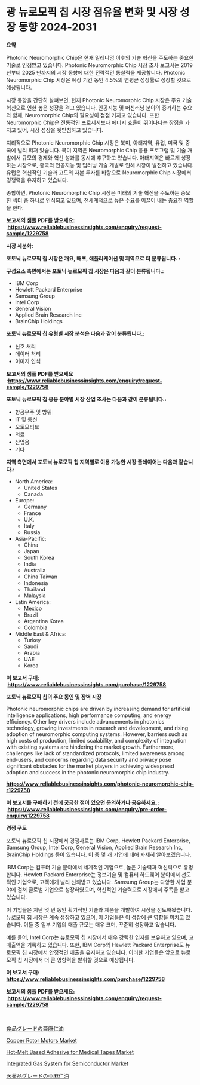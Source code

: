 <p><h1>광 뉴로모픽 칩 시장 점유율 변화 및 시장 성장 동향 2024-2031</h1></p><p><strong>요약</strong></p>
<p><p>Photonic Neuromorphic Chip은 현재 밀레니엄 이후의 기술 혁신을 주도하는 중요한 기술로 인정받고 있습니다. Photonic Neuromorphic Chip 시장 조사 보고서는 2019 년부터 2025 년까지의 시장 동향에 대한 전략적인 통찰력을 제공합니다. Photonic Neuromorphic Chip 시장은 예상 기간 동안 4.5%의 연평균 성장률로 성장할 것으로 예상됩니다.</p><p>시장 동향을 간단히 살펴보면, 현재 Photonic Neuromorphic Chip 시장은 주요 기술 혁신으로 인한 높은 성장을 겪고 있습니다. 인공지능 및 머신러닝 분야의 증가하는 수요와 함께, Neuromorphic Chip의 필요성이 점점 커지고 있습니다. 또한 Neuromorphic Chip은 전통적인 프로세서보다 에너지 효율이 뛰어나다는 장점을 가지고 있어, 시장 성장을 뒷받침하고 있습니다.</p><p>지리적으로 Photonic Neuromorphic Chip 시장은 북미, 아태지역, 유럽, 미국 및 중국에 널리 퍼져 있습니다. 북미 지역은 Neuromorphic Chip 응용 프로그램 및 기술 개발에서 규모의 경제와 혁신 성과를 동시에 추구하고 있습니다. 아태지역은 빠르게 성장하는 시장으로, 중국의 인공지능 및 딥러닝 기술 개발로 인해 시장이 발전하고 있습니다. 유럽은 혁신적인 기술과 고도의 자본 투자를 바탕으로 Neuromorphic Chip 시장에서 경쟁력을 유지하고 있습니다.</p><p>종합하면, Photonic Neuromorphic Chip 시장은 미래의 기술 혁신을 주도하는 중요한 섹터 중 하나로 인식되고 있으며, 전세계적으로 높은 수요를 이끌어 내는 중요한 역할을 한다.</p></p>
<p><strong>보고서의 샘플 PDF를 받으세요: &nbsp;<a href="https://www.reliablebusinessinsights.com/enquiry/request-sample/1229758">https://www.reliablebusinessinsights.com/enquiry/request-sample/1229758</a></strong></p>
<p><strong>시장 세분화:</strong></p>
<p><strong> 포토닉 뉴로모픽 칩 시장은 개요, 배포, 애플리케이션 및 지역으로 더 분류됩니다. :</strong></p>
<p><strong>구성요소 측면에서는 포토닉 뉴로모픽 칩 시장은 다음과 같이 분류됩니다.:</strong></p>
<p><ul><li>IBM Corp</li><li>Hewlett Packard Enterprise</li><li>Samsung Group</li><li>Intel Corp</li><li>General Vision</li><li>Applied Brain Research Inc</li><li>BrainChip Holdings</li></ul></p>
<p><strong> 포토닉 뉴로모픽 칩 유형별 시장 분석은 다음과 같이 분류됩니다.:</strong></p>
<p><ul><li>신호 처리</li><li>데이터 처리</li><li>이미지 인식</li></ul></p>
<p><strong>보고서의 샘플 PDF를 받으세요 :<a href="https://www.reliablebusinessinsights.com/enquiry/request-sample/1229758">https://www.reliablebusinessinsights.com/enquiry/request-sample/1229758</a></strong></p>
<p><strong> 포토닉 뉴로모픽 칩 응용 분야별 시장 산업 조사는 다음과 같이 분류됩니다.:</strong></p>
<p><ul><li>항공우주 및 방위</li><li>IT 및 통신</li><li>오토모티브</li><li>의료</li><li>산업용</li><li>기타</li></ul></p>
<p><strong>지역 측면에서 포토닉 뉴로모픽 칩 지역별로 이용 가능한 시장 플레이어는 다음과 같습니다.:</strong></p>
<p><ul>
    <li>
        North America:
        <ul>
            <li>United States</li>
            <li>Canada</li>
        </ul>
    </li>
    <li>
        Europe:
        <ul>
            <li>Germany</li>
            <li>France</li>
            <li>U.K.</li>
            <li>Italy</li>
            <li>Russia</li>
        </ul>
    </li>
    <li>
        Asia-Pacific:
        <ul>
            <li>China</li>
            <li>Japan</li>
            <li>South Korea</li>
            <li>India</li>
            <li>Australia</li>
            <li>China Taiwan</li>
            <li>Indonesia</li>
            <li>Thailand</li>
            <li>Malaysia</li>
        </ul>
    </li>
    <li>
        Latin America:
        <ul>
            <li>Mexico</li>
            <li>Brazil</li>
            <li>Argentina Korea</li>
            <li>Colombia</li>
        </ul>
    </li>
    <li>
        Middle East & Africa:
        <ul>
            <li>Turkey</li>
            <li>Saudi</li>
            <li>Arabia</li>
            <li>UAE</li>
            <li>Korea</li>
        </ul>
    </li>
    </ul></p>
<p><strong>이 보고서 구매: &nbsp;<a href="https://www.reliablebusinessinsights.com/purchase/1229758">https://www.reliablebusinessinsights.com/purchase/1229758</a></strong></p>
<p><strong>포토닉 뉴로모픽 칩의 주요 동인 및 장벽 시장</strong></p>
<p><p>Photonic neuromorphic chips are driven by increasing demand for artificial intelligence applications, high performance computing, and energy efficiency. Other key drivers include advancements in photonics technology, growing investments in research and development, and rising adoption of neuromorphic computing systems. However, barriers such as high costs of production, limited scalability, and complexity of integration with existing systems are hindering the market growth. Furthermore, challenges like lack of standardized protocols, limited awareness among end-users, and concerns regarding data security and privacy pose significant obstacles for the market players in achieving widespread adoption and success in the photonic neuromorphic chip industry.</p></p>
<p><strong><a href="https://www.reliablebusinessinsights.com/photonic-neuromorphic-chip-r1229758">https://www.reliablebusinessinsights.com/photonic-neuromorphic-chip-r1229758</a></strong></p>
<p><strong>이 보고서를 구매하기 전에 궁금한 점이 있으면 문의하거나 공유하세요.: &nbsp;<a href="https://www.reliablebusinessinsights.com/enquiry/pre-order-enquiry/1229758">https://www.reliablebusinessinsights.com/enquiry/pre-order-enquiry/1229758</a></strong></p>
<p><strong>경쟁 구도</strong></p>
<p><p>포토닉 뉴로모픽 칩 시장에서 경쟁사로는 IBM Corp, Hewlett Packard Enterprise, Samsung Group, Intel Corp, General Vision, Applied Brain Research Inc, BrainChip Holdings 등이 있습니다. 이 중 몇 개 기업에 대해 자세히 알아보겠습니다.</p><p>IBM Corp는 컴퓨터 기술 분야에서 세계적인 기업으로, 높은 기술력과 혁신력으로 유명합니다. Hewlett Packard Enterprise는 정보기술 및 컴퓨터 하드웨어 분야에서 선도적인 기업으로, 고객에게 널리 신뢰받고 있습니다. Samsung Group는 다양한 사업 분야에 걸쳐 글로벌 기업으로 성장하였으며, 혁신적인 기술력으로 시장에서 주목을 받고 있습니다.</p><p>이 기업들은 지난 몇 년 동안 획기적인 기술과 제품을 개발하여 시장을 선도해왔습니다. 뉴로모픽 칩 시장은 계속 성장하고 있으며, 이 기업들은 이 성장에 큰 영향을 미치고 있습니다. 이들 중 일부 기업의 매출 규모는 매우 크며, 꾸준히 성장하고 있습니다.</p><p>예를 들어, Intel Corp는 뉴로모픽 칩 시장에서 매우 강력한 입지를 보유하고 있으며, 고 매출액을 기록하고 있습니다. 또한, IBM Corp와 Hewlett Packard Enterprise도 뉴로모픽 칩 시장에서 안정적인 매출을 유지하고 있습니다. 이러한 기업들은 앞으로 뉴로모픽 칩 시장에서 더 큰 영향력을 발휘할 것으로 예상됩니다.</p></p>
<p><strong>이 보고서 구매: &nbsp; <a href="https://www.reliablebusinessinsights.com/purchase/1229758">https://www.reliablebusinessinsights.com/purchase/1229758</a></strong></p>
<p><strong>보고서의 샘플 PDF를 받으세요: &nbsp;<a href="https://www.reliablebusinessinsights.com/enquiry/request-sample/1229758">https://www.reliablebusinessinsights.com/enquiry/request-sample/1229758</a></strong><strong></strong></p>
<p>&nbsp;</p>
<p><p><a href="https://github.com/DwightHuels1/Market-Research-Report-List-1/blob/main/249828790727.md">食品グレードの亜麻仁油</a></p><p><a href="https://issuu.com/reportprime-2/docs/copper-rotor-motors-market-size-2030.pptx">Copper Rotor Motors Market</a></p><p><a href="https://github.com/AKSHATREPORTPRIME/Market-Research-Report-List-4/blob/main/hot-melt-based-adhesive-for-medical-tapes-market.md">Hot-Melt Based Adhesive for Medical Tapes Market</a></p><p><a href="https://www.linkedin.com/pulse/integrated-gas-system-semiconductor-market-outlook-industry-xknje?trackingId=WHlfsZyW7KpcodCG0ycccw%3D%3D">Integrated Gas System for Semiconductor Market</a></p><p><a href="https://github.com/tanyaali3/Market-Research-Report-List-1/blob/main/184631090726.md">医薬品グレードの亜麻仁油</a></p></p>